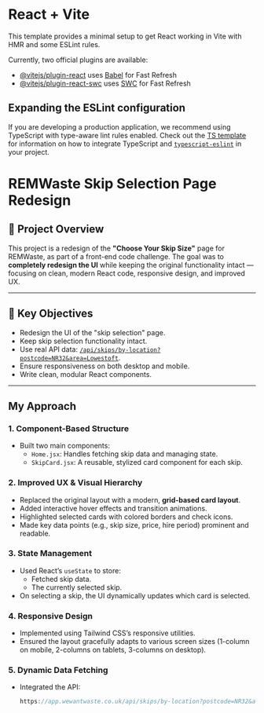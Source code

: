 # React + Vite

This template provides a minimal setup to get React working in Vite with HMR and some ESLint rules.

Currently, two official plugins are available:

- [@vitejs/plugin-react](https://github.com/vitejs/vite-plugin-react/blob/main/packages/plugin-react) uses [Babel](https://babeljs.io/) for Fast Refresh
- [@vitejs/plugin-react-swc](https://github.com/vitejs/vite-plugin-react/blob/main/packages/plugin-react-swc) uses [SWC](https://swc.rs/) for Fast Refresh

## Expanding the ESLint configuration

If you are developing a production application, we recommend using TypeScript with type-aware lint rules enabled. Check out the [TS template](https://github.com/vitejs/vite/tree/main/packages/create-vite/template-react-ts) for information on how to integrate TypeScript and [`typescript-eslint`](https://typescript-eslint.io) in your project.


# REMWaste Skip Selection Page Redesign

## 🚀 Project Overview

This project is a redesign of the **"Choose Your Skip Size"** page for REMWaste, as part of a front-end code challenge. The goal was to **completely redesign the UI** while keeping the original functionality intact — focusing on clean, modern React code, responsive design, and improved UX.

---

## 🎯 Key Objectives

- Redesign the UI of the "skip selection" page.
- Keep skip selection functionality intact.
- Use real API data: [`/api/skips/by-location?postcode=NR32&area=Lowestoft`](https://app.wewantwaste.co.uk/api/skips/by-location?postcode=NR32&area=Lowestoft).
- Ensure responsiveness on both desktop and mobile.
- Write clean, modular React components.

---

## My Approach

### 1. **Component-Based Structure**
- Built two main components:
  - `Home.jsx`: Handles fetching skip data and managing state.
  - `SkipCard.jsx`: A reusable, stylized card component for each skip.

### 2. **Improved UX & Visual Hierarchy**
- Replaced the original layout with a modern, **grid-based card layout**.
- Added interactive hover effects and transition animations.
- Highlighted selected cards with colored borders and check icons.
- Made key data points (e.g., skip size, price, hire period) prominent and readable.

### 3. **State Management**
- Used React’s `useState` to store:
  - Fetched skip data.
  - The currently selected skip.
- On selecting a skip, the UI dynamically updates which card is selected.

### 4. **Responsive Design**
- Implemented using Tailwind CSS’s responsive utilities.
- Ensured the layout gracefully adapts to various screen sizes (1-column on mobile, 2-columns on tablets, 3-columns on desktop).

### 5. **Dynamic Data Fetching**
- Integrated the API:
  ```js
  https://app.wewantwaste.co.uk/api/skips/by-location?postcode=NR32&area=Lowestoft
